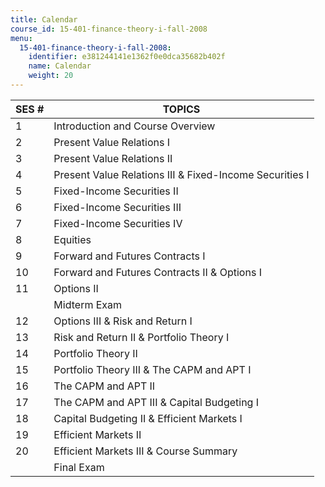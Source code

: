 ```yaml
---
title: Calendar
course_id: 15-401-finance-theory-i-fall-2008
menu:
  15-401-finance-theory-i-fall-2008:
    identifier: e381244141e1362f0e0dca35682b402f
    name: Calendar
    weight: 20
---
```

| SES # | TOPICS |
| --- | --- |
| 1 | Introduction and Course Overview |
| 2 | Present Value Relations I |
| 3 | Present Value Relations II |
| 4 | Present Value Relations III & Fixed-Income Securities I |
| 5 | Fixed-Income Securities II |
| 6 | Fixed-Income Securities III |
| 7 | Fixed-Income Securities IV |
| 8 | Equities |
| 9 | Forward and Futures Contracts I |
| 10 | Forward and Futures Contracts II & Options I |
| 11 | Options II |
|   | Midterm Exam |
| 12 | Options III & Risk and Return I |
| 13 | Risk and Return II & Portfolio Theory I |
| 14 | Portfolio Theory II |
| 15 | Portfolio Theory III & The CAPM and APT I |
| 16 | The CAPM and APT II |
| 17 | The CAPM and APT III & Capital Budgeting I |
| 18 | Capital Budgeting II & Efficient Markets I |
| 19 | Efficient Markets II |
| 20 | Efficient Markets III & Course Summary |
|   | Final Exam
